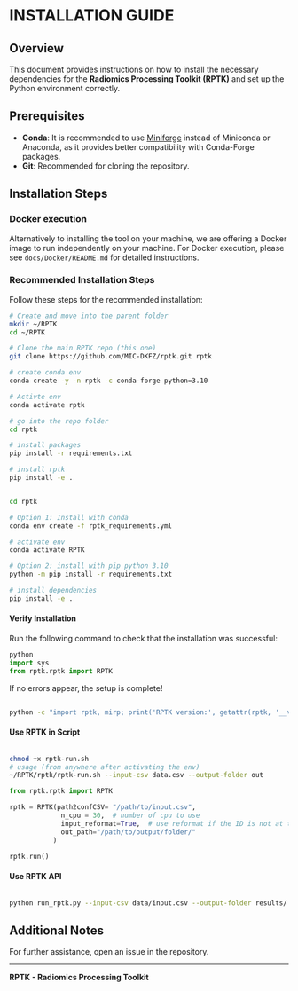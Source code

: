 # INSTALLATION GUIDE

## Overview

This document provides instructions on how to install the necessary dependencies for the **Radiomics Processing Toolkit (RPTK)** and set up the Python environment correctly.

## Prerequisites

- **Conda**: It is recommended to use [Miniforge](https://github.com/conda-forge/miniforge) instead of Miniconda or Anaconda, as it provides better compatibility with Conda-Forge packages.
- **Git**: Recommended for cloning the repository.

## Installation Steps

### Docker execution
Alternatively to installing the tool on your machine, we are offering a Docker image to run independently on your machine. For Docker execution, please see `docs/Docker/README.md` for detailed instructions.

### Recommended Installation Steps

Follow these steps for the recommended installation:

```bash
# Create and move into the parent folder
mkdir ~/RPTK
cd ~/RPTK

# Clone the main RPTK repo (this one)
git clone https://github.com/MIC-DKFZ/rptk.git rptk

# create conda env
conda create -y -n rptk -c conda-forge python=3.10

# Activte env
conda activate rptk

# go into the repo folder
cd rptk

# install packages
pip install -r requirements.txt

# install rptk
pip install -e .

```

```bash

cd rptk

# Option 1: Install with conda
conda env create -f rptk_requirements.yml

# activate env
conda activate RPTK

# Option 2: install with pip python 3.10
python -m pip install -r requirements.txt

# install dependencies
pip install -e .

```

#### Verify Installation

Run the following command to check that the installation was successful:

```python
python
import sys
from rptk.rptk import RPTK
```
If no errors appear, the setup is complete!

```bash

python -c "import rptk, mirp; print('RPTK version:', getattr(rptk, '__version__', 'dev')); print('MIRP loaded OK')"

```

#### Use RPTK in Script

```bash

chmod +x rptk-run.sh
# usage (from anywhere after activating the env)
~/RPTK/rptk/rptk-run.sh --input-csv data.csv --output-folder out

```

```python
from rptk.rptk import RPTK

rptk = RPTK(path2confCSV= "/path/to/input.csv", 
             n_cpu = 30,  # number of cpu to use
             input_reformat=True,  # use reformat if the ID is not at the beginning of the files
             out_path="/path/to/output/folder/"
           )

rptk.run()
```

#### Use RPTK API

```bash

python run_rptk.py --input-csv data/input.csv --output-folder results/ --num-cpus 8

```

## Additional Notes

For further assistance, open an issue in the repository.

---

**RPTK - Radiomics Processing Toolkit**

